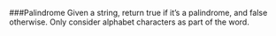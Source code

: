 ###Palindrome
Given a string, return true if it’s a palindrome, and false otherwise. Only consider alphabet characters as part of the word.
